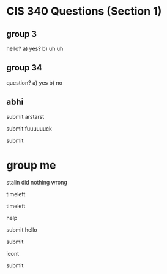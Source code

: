 # CIS 340 Questions (Section 1)

## group 3

hello?
a) yes?
b) uh uh

## group 34

question?
a) yes
b) no

## abhi
submit arstarst

submit fuuuuuuck

submit <h1>group me</h1> stalin did nothing wrong

timeleft

timeleft

help

submit hello

submit

ieont

submit

